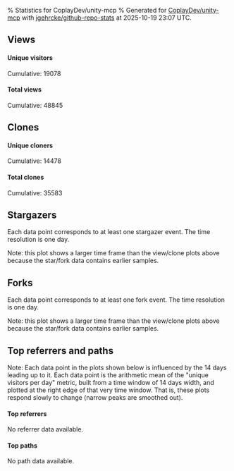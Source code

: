 % Statistics for CoplayDev/unity-mcp
% Generated for [CoplayDev/unity-mcp](https://github.com/CoplayDev/unity-mcp) with [jgehrcke/github-repo-stats](https://github.com/jgehrcke/github-repo-stats) at 2025-10-19 23:07 UTC.


## Views

#### Unique visitors
<div id="chart_views_unique" class="full-width-chart"></div>

Cumulative: 19078

#### Total views
<div id="chart_views_total" class="full-width-chart"></div>

Cumulative: 48845

<div class="pagebreak-for-print"> </div>

## Clones

#### Unique cloners
<div id="chart_clones_unique" class="full-width-chart"></div>

Cumulative: 14478

#### Total clones
<div id="chart_clones_total" class="full-width-chart"></div>

Cumulative: 35583



<div class="pagebreak-for-print"> </div>



## Stargazers

Each data point corresponds to at least one stargazer event.
The time resolution is one day.

<div id="chart_stargazers" class="full-width-chart"></div>


Note: this plot shows a larger time frame than the view/clone plots above because the star/fork data contains earlier samples.



## Forks

Each data point corresponds to at least one fork event.
The time resolution is one day.

<div id="chart_forks" class="full-width-chart"></div>


Note: this plot shows a larger time frame than the view/clone plots above because the star/fork data contains earlier samples.



<div class="pagebreak-for-print"> </div>



## Top referrers and paths


Note: Each data point in the plots shown below is influenced by the 14 days
leading up to it. Each data point is the arithmetic mean of the "unique
visitors per day" metric, built from a time window of 14 days width, and
plotted at the right edge of that very time window. That is, these plots
respond slowly to change (narrow peaks are smoothed out).



#### Top referrers

No referrer data available.



#### Top paths

No path data available.

<script type="text/javascript">
    vegaEmbed('#chart_views_unique', {"$schema": "https://vega.github.io/schema/vega-lite/v4.17.0.json", "config": {"arc": {"fill": "#1b1e23"}, "area": {"fill": "#1b1e23"}, "axisBottom": {"domainColor": "#a9b4c4", "gridColor": "#a9b4c4", "labelColor": "#1b1e23", "labelFont": "relative-mono-11-pitch-pro, Menlo, monospace", "tickColor": "#a9b4c4", "titleColor": "#1b1e23", "titleFont": "relative-mono-11-pitch-pro, Menlo, monospace"}, "axisLeft": {"domainColor": "#a9b4c4", "gridColor": "#a9b4c4", "labelColor": "#1b1e23", "labelFont": "relative-mono-11-pitch-pro, Menlo, monospace", "tickColor": "#a9b4c4", "titleColor": "#1b1e23", "titleFont": "relative-mono-11-pitch-pro, Menlo, monospace"}, "axisX": {"grid": false}, "axisY": {"grid": false, "labelBound": true}, "background": "#FFFFFF", "group": {"fill": "#FFFFFF"}, "header": {"fontWeight": 400, "labelFont": "relative-mono-11-pitch-pro, Menlo, monospace", "titleFont": "relative-mono-11-pitch-pro, Menlo, monospace"}, "legend": {"labelFont": "relative-mono-11-pitch-pro, Menlo, monospace", "symbolSize": 200, "symbolType": "circle", "titleFont": "relative-mono-11-pitch-pro, Menlo, monospace"}, "line": {"color": "#1b1e23", "stroke": "#1b1e23"}, "path": {"stroke": "#1b1e23"}, "point": {"color": "#1b1e23", "cursor": "pointer", "filled": true, "size": 20}, "range": {"category": ["#85a2f7", "#ea9755", "#7eb36a", "#f07071", "#bc85d9", "#e587b6", "#a9b4c4", "#d4c05e", "#64b9c4"]}, "style": {"bar": {"fill": "#1b1e23"}, "text": {"font": "relative-mono-11-pitch-pro, Menlo, monospace", "fontWeight": 400}}, "symbol": {"shape": "circle"}, "title": {"anchor": "start", "font": "relative-mono-11-pitch-pro, Menlo, monospace", "fontWeight": 400}, "trail": {"color": "#1b1e23", "stroke": "#1b1e23"}, "view": {"stroke": null}}, "data": {"name": "data-23d8cba6442bdb18405978b00654c1bb"}, "datasets": {"data-23d8cba6442bdb18405978b00654c1bb": [{"time": "2025-08-31T00:00:00+00:00", "views_total": 111, "views_unique": 51}, {"time": "2025-09-01T00:00:00+00:00", "views_total": 978, "views_unique": 398}, {"time": "2025-09-02T00:00:00+00:00", "views_total": 995, "views_unique": 398}, {"time": "2025-09-03T00:00:00+00:00", "views_total": 1326, "views_unique": 395}, {"time": "2025-09-04T00:00:00+00:00", "views_total": 1059, "views_unique": 377}, {"time": "2025-09-05T00:00:00+00:00", "views_total": 970, "views_unique": 388}, {"time": "2025-09-06T00:00:00+00:00", "views_total": 726, "views_unique": 280}, {"time": "2025-09-07T00:00:00+00:00", "views_total": 748, "views_unique": 268}, {"time": "2025-09-08T00:00:00+00:00", "views_total": 1099, "views_unique": 388}, {"time": "2025-09-09T00:00:00+00:00", "views_total": 1092, "views_unique": 367}, {"time": "2025-09-10T00:00:00+00:00", "views_total": 1028, "views_unique": 377}, {"time": "2025-09-11T00:00:00+00:00", "views_total": 961, "views_unique": 358}, {"time": "2025-09-12T00:00:00+00:00", "views_total": 888, "views_unique": 415}, {"time": "2025-09-13T00:00:00+00:00", "views_total": 679, "views_unique": 267}, {"time": "2025-09-14T00:00:00+00:00", "views_total": 693, "views_unique": 279}, {"time": "2025-09-15T00:00:00+00:00", "views_total": 904, "views_unique": 401}, {"time": "2025-09-16T00:00:00+00:00", "views_total": 1026, "views_unique": 410}, {"time": "2025-09-17T00:00:00+00:00", "views_total": 875, "views_unique": 351}, {"time": "2025-09-18T00:00:00+00:00", "views_total": 845, "views_unique": 386}, {"time": "2025-09-19T00:00:00+00:00", "views_total": 817, "views_unique": 374}, {"time": "2025-09-20T00:00:00+00:00", "views_total": 606, "views_unique": 255}, {"time": "2025-09-21T00:00:00+00:00", "views_total": 620, "views_unique": 238}, {"time": "2025-09-22T00:00:00+00:00", "views_total": 1118, "views_unique": 408}, {"time": "2025-09-23T00:00:00+00:00", "views_total": 1161, "views_unique": 460}, {"time": "2025-09-24T00:00:00+00:00", "views_total": 979, "views_unique": 392}, {"time": "2025-09-25T00:00:00+00:00", "views_total": 1099, "views_unique": 398}, {"time": "2025-09-26T00:00:00+00:00", "views_total": 1168, "views_unique": 400}, {"time": "2025-09-27T00:00:00+00:00", "views_total": 859, "views_unique": 318}, {"time": "2025-09-28T00:00:00+00:00", "views_total": 1090, "views_unique": 391}, {"time": "2025-09-29T00:00:00+00:00", "views_total": 1047, "views_unique": 422}, {"time": "2025-09-30T00:00:00+00:00", "views_total": 1280, "views_unique": 465}, {"time": "2025-10-01T00:00:00+00:00", "views_total": 1121, "views_unique": 392}, {"time": "2025-10-02T00:00:00+00:00", "views_total": 1107, "views_unique": 401}, {"time": "2025-10-03T00:00:00+00:00", "views_total": 1027, "views_unique": 416}, {"time": "2025-10-04T00:00:00+00:00", "views_total": 943, "views_unique": 352}, {"time": "2025-10-05T00:00:00+00:00", "views_total": 699, "views_unique": 319}, {"time": "2025-10-06T00:00:00+00:00", "views_total": 1019, "views_unique": 425}, {"time": "2025-10-07T00:00:00+00:00", "views_total": 913, "views_unique": 406}, {"time": "2025-10-08T00:00:00+00:00", "views_total": 905, "views_unique": 375}, {"time": "2025-10-09T00:00:00+00:00", "views_total": 1100, "views_unique": 481}, {"time": "2025-10-10T00:00:00+00:00", "views_total": 1181, "views_unique": 452}, {"time": "2025-10-11T00:00:00+00:00", "views_total": 950, "views_unique": 318}, {"time": "2025-10-12T00:00:00+00:00", "views_total": 863, "views_unique": 317}, {"time": "2025-10-13T00:00:00+00:00", "views_total": 1223, "views_unique": 486}, {"time": "2025-10-14T00:00:00+00:00", "views_total": 1336, "views_unique": 541}, {"time": "2025-10-15T00:00:00+00:00", "views_total": 1504, "views_unique": 579}, {"time": "2025-10-16T00:00:00+00:00", "views_total": 1255, "views_unique": 517}, {"time": "2025-10-17T00:00:00+00:00", "views_total": 1207, "views_unique": 475}, {"time": "2025-10-18T00:00:00+00:00", "views_total": 800, "views_unique": 358}, {"time": "2025-10-19T00:00:00+00:00", "views_total": 845, "views_unique": 393}]}, "encoding": {"tooltip": [{"field": "views_unique", "format": ".1f", "title": "views (u)", "type": "quantitative"}, {"field": "time", "format": "%B %e, %Y", "title": "date", "type": "temporal"}], "x": {"axis": {"labelAngle": 25}, "field": "time", "scale": {"domain": ["2025-08-31", "2025-10-19"]}, "timeUnit": "yearmonthdate", "title": "date", "type": "temporal"}, "y": {"axis": {"values": [1, 10, 50, 100, 500, 1000, 5000, 10000]}, "field": "views_unique", "scale": {"domain": [0, 636.9000000000001], "type": "symlog", "zero": true}, "title": "unique views per day", "type": "quantitative"}}, "height": 200, "mark": {"point": true, "type": "line"}, "padding": 10, "width": "container"}, {"actions": false, "renderer": "svg"}).catch(console.error);
vegaEmbed('#chart_views_total', {"$schema": "https://vega.github.io/schema/vega-lite/v4.17.0.json", "config": {"arc": {"fill": "#1b1e23"}, "area": {"fill": "#1b1e23"}, "axisBottom": {"domainColor": "#a9b4c4", "gridColor": "#a9b4c4", "labelColor": "#1b1e23", "labelFont": "relative-mono-11-pitch-pro, Menlo, monospace", "tickColor": "#a9b4c4", "titleColor": "#1b1e23", "titleFont": "relative-mono-11-pitch-pro, Menlo, monospace"}, "axisLeft": {"domainColor": "#a9b4c4", "gridColor": "#a9b4c4", "labelColor": "#1b1e23", "labelFont": "relative-mono-11-pitch-pro, Menlo, monospace", "tickColor": "#a9b4c4", "titleColor": "#1b1e23", "titleFont": "relative-mono-11-pitch-pro, Menlo, monospace"}, "axisX": {"grid": false}, "axisY": {"grid": false, "labelBound": true}, "background": "#FFFFFF", "group": {"fill": "#FFFFFF"}, "header": {"fontWeight": 400, "labelFont": "relative-mono-11-pitch-pro, Menlo, monospace", "titleFont": "relative-mono-11-pitch-pro, Menlo, monospace"}, "legend": {"labelFont": "relative-mono-11-pitch-pro, Menlo, monospace", "symbolSize": 200, "symbolType": "circle", "titleFont": "relative-mono-11-pitch-pro, Menlo, monospace"}, "line": {"color": "#1b1e23", "stroke": "#1b1e23"}, "path": {"stroke": "#1b1e23"}, "point": {"color": "#1b1e23", "cursor": "pointer", "filled": true, "size": 20}, "range": {"category": ["#85a2f7", "#ea9755", "#7eb36a", "#f07071", "#bc85d9", "#e587b6", "#a9b4c4", "#d4c05e", "#64b9c4"]}, "style": {"bar": {"fill": "#1b1e23"}, "text": {"font": "relative-mono-11-pitch-pro, Menlo, monospace", "fontWeight": 400}}, "symbol": {"shape": "circle"}, "title": {"anchor": "start", "font": "relative-mono-11-pitch-pro, Menlo, monospace", "fontWeight": 400}, "trail": {"color": "#1b1e23", "stroke": "#1b1e23"}, "view": {"stroke": null}}, "data": {"name": "data-23d8cba6442bdb18405978b00654c1bb"}, "datasets": {"data-23d8cba6442bdb18405978b00654c1bb": [{"time": "2025-08-31T00:00:00+00:00", "views_total": 111, "views_unique": 51}, {"time": "2025-09-01T00:00:00+00:00", "views_total": 978, "views_unique": 398}, {"time": "2025-09-02T00:00:00+00:00", "views_total": 995, "views_unique": 398}, {"time": "2025-09-03T00:00:00+00:00", "views_total": 1326, "views_unique": 395}, {"time": "2025-09-04T00:00:00+00:00", "views_total": 1059, "views_unique": 377}, {"time": "2025-09-05T00:00:00+00:00", "views_total": 970, "views_unique": 388}, {"time": "2025-09-06T00:00:00+00:00", "views_total": 726, "views_unique": 280}, {"time": "2025-09-07T00:00:00+00:00", "views_total": 748, "views_unique": 268}, {"time": "2025-09-08T00:00:00+00:00", "views_total": 1099, "views_unique": 388}, {"time": "2025-09-09T00:00:00+00:00", "views_total": 1092, "views_unique": 367}, {"time": "2025-09-10T00:00:00+00:00", "views_total": 1028, "views_unique": 377}, {"time": "2025-09-11T00:00:00+00:00", "views_total": 961, "views_unique": 358}, {"time": "2025-09-12T00:00:00+00:00", "views_total": 888, "views_unique": 415}, {"time": "2025-09-13T00:00:00+00:00", "views_total": 679, "views_unique": 267}, {"time": "2025-09-14T00:00:00+00:00", "views_total": 693, "views_unique": 279}, {"time": "2025-09-15T00:00:00+00:00", "views_total": 904, "views_unique": 401}, {"time": "2025-09-16T00:00:00+00:00", "views_total": 1026, "views_unique": 410}, {"time": "2025-09-17T00:00:00+00:00", "views_total": 875, "views_unique": 351}, {"time": "2025-09-18T00:00:00+00:00", "views_total": 845, "views_unique": 386}, {"time": "2025-09-19T00:00:00+00:00", "views_total": 817, "views_unique": 374}, {"time": "2025-09-20T00:00:00+00:00", "views_total": 606, "views_unique": 255}, {"time": "2025-09-21T00:00:00+00:00", "views_total": 620, "views_unique": 238}, {"time": "2025-09-22T00:00:00+00:00", "views_total": 1118, "views_unique": 408}, {"time": "2025-09-23T00:00:00+00:00", "views_total": 1161, "views_unique": 460}, {"time": "2025-09-24T00:00:00+00:00", "views_total": 979, "views_unique": 392}, {"time": "2025-09-25T00:00:00+00:00", "views_total": 1099, "views_unique": 398}, {"time": "2025-09-26T00:00:00+00:00", "views_total": 1168, "views_unique": 400}, {"time": "2025-09-27T00:00:00+00:00", "views_total": 859, "views_unique": 318}, {"time": "2025-09-28T00:00:00+00:00", "views_total": 1090, "views_unique": 391}, {"time": "2025-09-29T00:00:00+00:00", "views_total": 1047, "views_unique": 422}, {"time": "2025-09-30T00:00:00+00:00", "views_total": 1280, "views_unique": 465}, {"time": "2025-10-01T00:00:00+00:00", "views_total": 1121, "views_unique": 392}, {"time": "2025-10-02T00:00:00+00:00", "views_total": 1107, "views_unique": 401}, {"time": "2025-10-03T00:00:00+00:00", "views_total": 1027, "views_unique": 416}, {"time": "2025-10-04T00:00:00+00:00", "views_total": 943, "views_unique": 352}, {"time": "2025-10-05T00:00:00+00:00", "views_total": 699, "views_unique": 319}, {"time": "2025-10-06T00:00:00+00:00", "views_total": 1019, "views_unique": 425}, {"time": "2025-10-07T00:00:00+00:00", "views_total": 913, "views_unique": 406}, {"time": "2025-10-08T00:00:00+00:00", "views_total": 905, "views_unique": 375}, {"time": "2025-10-09T00:00:00+00:00", "views_total": 1100, "views_unique": 481}, {"time": "2025-10-10T00:00:00+00:00", "views_total": 1181, "views_unique": 452}, {"time": "2025-10-11T00:00:00+00:00", "views_total": 950, "views_unique": 318}, {"time": "2025-10-12T00:00:00+00:00", "views_total": 863, "views_unique": 317}, {"time": "2025-10-13T00:00:00+00:00", "views_total": 1223, "views_unique": 486}, {"time": "2025-10-14T00:00:00+00:00", "views_total": 1336, "views_unique": 541}, {"time": "2025-10-15T00:00:00+00:00", "views_total": 1504, "views_unique": 579}, {"time": "2025-10-16T00:00:00+00:00", "views_total": 1255, "views_unique": 517}, {"time": "2025-10-17T00:00:00+00:00", "views_total": 1207, "views_unique": 475}, {"time": "2025-10-18T00:00:00+00:00", "views_total": 800, "views_unique": 358}, {"time": "2025-10-19T00:00:00+00:00", "views_total": 845, "views_unique": 393}]}, "encoding": {"tooltip": [{"field": "views_total", "format": ".1f", "title": "views (t)", "type": "quantitative"}, {"field": "time", "format": "%B %e, %Y", "title": "date", "type": "temporal"}], "x": {"axis": {"labelAngle": 25}, "field": "time", "scale": {"domain": ["2025-08-31", "2025-10-19"]}, "timeUnit": "yearmonthdate", "title": "date", "type": "temporal"}, "y": {"axis": {"values": [1, 10, 50, 100, 500, 1000, 5000, 10000]}, "field": "views_total", "scale": {"domain": [0, 1654.4], "type": "symlog", "zero": true}, "title": "total views per day", "type": "quantitative"}}, "height": 200, "mark": {"point": true, "type": "line"}, "padding": 10, "width": "container"}, {"actions": false, "renderer": "svg"}).catch(console.error);
vegaEmbed('#chart_clones_unique', {"$schema": "https://vega.github.io/schema/vega-lite/v4.17.0.json", "config": {"arc": {"fill": "#1b1e23"}, "area": {"fill": "#1b1e23"}, "axisBottom": {"domainColor": "#a9b4c4", "gridColor": "#a9b4c4", "labelColor": "#1b1e23", "labelFont": "relative-mono-11-pitch-pro, Menlo, monospace", "tickColor": "#a9b4c4", "titleColor": "#1b1e23", "titleFont": "relative-mono-11-pitch-pro, Menlo, monospace"}, "axisLeft": {"domainColor": "#a9b4c4", "gridColor": "#a9b4c4", "labelColor": "#1b1e23", "labelFont": "relative-mono-11-pitch-pro, Menlo, monospace", "tickColor": "#a9b4c4", "titleColor": "#1b1e23", "titleFont": "relative-mono-11-pitch-pro, Menlo, monospace"}, "axisX": {"grid": false}, "axisY": {"grid": false, "labelBound": true}, "background": "#FFFFFF", "group": {"fill": "#FFFFFF"}, "header": {"fontWeight": 400, "labelFont": "relative-mono-11-pitch-pro, Menlo, monospace", "titleFont": "relative-mono-11-pitch-pro, Menlo, monospace"}, "legend": {"labelFont": "relative-mono-11-pitch-pro, Menlo, monospace", "symbolSize": 200, "symbolType": "circle", "titleFont": "relative-mono-11-pitch-pro, Menlo, monospace"}, "line": {"color": "#1b1e23", "stroke": "#1b1e23"}, "path": {"stroke": "#1b1e23"}, "point": {"color": "#1b1e23", "cursor": "pointer", "filled": true, "size": 20}, "range": {"category": ["#85a2f7", "#ea9755", "#7eb36a", "#f07071", "#bc85d9", "#e587b6", "#a9b4c4", "#d4c05e", "#64b9c4"]}, "style": {"bar": {"fill": "#1b1e23"}, "text": {"font": "relative-mono-11-pitch-pro, Menlo, monospace", "fontWeight": 400}}, "symbol": {"shape": "circle"}, "title": {"anchor": "start", "font": "relative-mono-11-pitch-pro, Menlo, monospace", "fontWeight": 400}, "trail": {"color": "#1b1e23", "stroke": "#1b1e23"}, "view": {"stroke": null}}, "data": {"name": "data-9fc8a82b3853a75ec41fe95f9721a9c8"}, "datasets": {"data-9fc8a82b3853a75ec41fe95f9721a9c8": [{"clones_total": 80, "clones_unique": 38, "time": "2025-08-31T00:00:00+00:00"}, {"clones_total": 706, "clones_unique": 287, "time": "2025-09-01T00:00:00+00:00"}, {"clones_total": 861, "clones_unique": 317, "time": "2025-09-02T00:00:00+00:00"}, {"clones_total": 794, "clones_unique": 320, "time": "2025-09-03T00:00:00+00:00"}, {"clones_total": 759, "clones_unique": 290, "time": "2025-09-04T00:00:00+00:00"}, {"clones_total": 770, "clones_unique": 304, "time": "2025-09-05T00:00:00+00:00"}, {"clones_total": 396, "clones_unique": 198, "time": "2025-09-06T00:00:00+00:00"}, {"clones_total": 425, "clones_unique": 203, "time": "2025-09-07T00:00:00+00:00"}, {"clones_total": 765, "clones_unique": 306, "time": "2025-09-08T00:00:00+00:00"}, {"clones_total": 906, "clones_unique": 292, "time": "2025-09-09T00:00:00+00:00"}, {"clones_total": 810, "clones_unique": 303, "time": "2025-09-10T00:00:00+00:00"}, {"clones_total": 669, "clones_unique": 323, "time": "2025-09-11T00:00:00+00:00"}, {"clones_total": 735, "clones_unique": 323, "time": "2025-09-12T00:00:00+00:00"}, {"clones_total": 363, "clones_unique": 162, "time": "2025-09-13T00:00:00+00:00"}, {"clones_total": 451, "clones_unique": 238, "time": "2025-09-14T00:00:00+00:00"}, {"clones_total": 576, "clones_unique": 287, "time": "2025-09-15T00:00:00+00:00"}, {"clones_total": 700, "clones_unique": 306, "time": "2025-09-16T00:00:00+00:00"}, {"clones_total": 708, "clones_unique": 284, "time": "2025-09-17T00:00:00+00:00"}, {"clones_total": 626, "clones_unique": 271, "time": "2025-09-18T00:00:00+00:00"}, {"clones_total": 601, "clones_unique": 250, "time": "2025-09-19T00:00:00+00:00"}, {"clones_total": 379, "clones_unique": 182, "time": "2025-09-20T00:00:00+00:00"}, {"clones_total": 518, "clones_unique": 189, "time": "2025-09-21T00:00:00+00:00"}, {"clones_total": 706, "clones_unique": 325, "time": "2025-09-22T00:00:00+00:00"}, {"clones_total": 812, "clones_unique": 336, "time": "2025-09-23T00:00:00+00:00"}, {"clones_total": 719, "clones_unique": 316, "time": "2025-09-24T00:00:00+00:00"}, {"clones_total": 718, "clones_unique": 260, "time": "2025-09-25T00:00:00+00:00"}, {"clones_total": 844, "clones_unique": 284, "time": "2025-09-26T00:00:00+00:00"}, {"clones_total": 738, "clones_unique": 247, "time": "2025-09-27T00:00:00+00:00"}, {"clones_total": 502, "clones_unique": 250, "time": "2025-09-28T00:00:00+00:00"}, {"clones_total": 697, "clones_unique": 306, "time": "2025-09-29T00:00:00+00:00"}, {"clones_total": 910, "clones_unique": 367, "time": "2025-09-30T00:00:00+00:00"}, {"clones_total": 669, "clones_unique": 305, "time": "2025-10-01T00:00:00+00:00"}, {"clones_total": 733, "clones_unique": 278, "time": "2025-10-02T00:00:00+00:00"}, {"clones_total": 968, "clones_unique": 290, "time": "2025-10-03T00:00:00+00:00"}, {"clones_total": 628, "clones_unique": 264, "time": "2025-10-04T00:00:00+00:00"}, {"clones_total": 470, "clones_unique": 245, "time": "2025-10-05T00:00:00+00:00"}, {"clones_total": 847, "clones_unique": 337, "time": "2025-10-06T00:00:00+00:00"}, {"clones_total": 830, "clones_unique": 329, "time": "2025-10-07T00:00:00+00:00"}, {"clones_total": 871, "clones_unique": 340, "time": "2025-10-08T00:00:00+00:00"}, {"clones_total": 876, "clones_unique": 331, "time": "2025-10-09T00:00:00+00:00"}, {"clones_total": 936, "clones_unique": 327, "time": "2025-10-10T00:00:00+00:00"}, {"clones_total": 746, "clones_unique": 274, "time": "2025-10-11T00:00:00+00:00"}, {"clones_total": 615, "clones_unique": 281, "time": "2025-10-12T00:00:00+00:00"}, {"clones_total": 1019, "clones_unique": 401, "time": "2025-10-13T00:00:00+00:00"}, {"clones_total": 897, "clones_unique": 403, "time": "2025-10-14T00:00:00+00:00"}, {"clones_total": 919, "clones_unique": 376, "time": "2025-10-15T00:00:00+00:00"}, {"clones_total": 937, "clones_unique": 403, "time": "2025-10-16T00:00:00+00:00"}, {"clones_total": 996, "clones_unique": 388, "time": "2025-10-17T00:00:00+00:00"}, {"clones_total": 759, "clones_unique": 258, "time": "2025-10-18T00:00:00+00:00"}, {"clones_total": 623, "clones_unique": 284, "time": "2025-10-19T00:00:00+00:00"}]}, "encoding": {"tooltip": [{"field": "clones_unique", "format": ".1f", "title": "clones (u)", "type": "quantitative"}, {"field": "time", "format": "%B %e, %Y", "title": "date", "type": "temporal"}], "x": {"axis": {"labelAngle": 25}, "field": "time", "scale": {"domain": ["2025-08-31", "2025-10-19"]}, "timeUnit": "yearmonthdate", "title": "date", "type": "temporal"}, "y": {"axis": {"values": [1, 10, 50, 100, 500, 1000, 5000, 10000]}, "field": "clones_unique", "scale": {"domain": [0, 443.3], "type": "symlog", "zero": true}, "title": "unique clones per day", "type": "quantitative"}}, "height": 200, "mark": {"point": true, "type": "line"}, "padding": 10, "width": "container"}, {"actions": false, "renderer": "svg"}).catch(console.error);
vegaEmbed('#chart_clones_total', {"$schema": "https://vega.github.io/schema/vega-lite/v4.17.0.json", "config": {"arc": {"fill": "#1b1e23"}, "area": {"fill": "#1b1e23"}, "axisBottom": {"domainColor": "#a9b4c4", "gridColor": "#a9b4c4", "labelColor": "#1b1e23", "labelFont": "relative-mono-11-pitch-pro, Menlo, monospace", "tickColor": "#a9b4c4", "titleColor": "#1b1e23", "titleFont": "relative-mono-11-pitch-pro, Menlo, monospace"}, "axisLeft": {"domainColor": "#a9b4c4", "gridColor": "#a9b4c4", "labelColor": "#1b1e23", "labelFont": "relative-mono-11-pitch-pro, Menlo, monospace", "tickColor": "#a9b4c4", "titleColor": "#1b1e23", "titleFont": "relative-mono-11-pitch-pro, Menlo, monospace"}, "axisX": {"grid": false}, "axisY": {"grid": false, "labelBound": true}, "background": "#FFFFFF", "group": {"fill": "#FFFFFF"}, "header": {"fontWeight": 400, "labelFont": "relative-mono-11-pitch-pro, Menlo, monospace", "titleFont": "relative-mono-11-pitch-pro, Menlo, monospace"}, "legend": {"labelFont": "relative-mono-11-pitch-pro, Menlo, monospace", "symbolSize": 200, "symbolType": "circle", "titleFont": "relative-mono-11-pitch-pro, Menlo, monospace"}, "line": {"color": "#1b1e23", "stroke": "#1b1e23"}, "path": {"stroke": "#1b1e23"}, "point": {"color": "#1b1e23", "cursor": "pointer", "filled": true, "size": 20}, "range": {"category": ["#85a2f7", "#ea9755", "#7eb36a", "#f07071", "#bc85d9", "#e587b6", "#a9b4c4", "#d4c05e", "#64b9c4"]}, "style": {"bar": {"fill": "#1b1e23"}, "text": {"font": "relative-mono-11-pitch-pro, Menlo, monospace", "fontWeight": 400}}, "symbol": {"shape": "circle"}, "title": {"anchor": "start", "font": "relative-mono-11-pitch-pro, Menlo, monospace", "fontWeight": 400}, "trail": {"color": "#1b1e23", "stroke": "#1b1e23"}, "view": {"stroke": null}}, "data": {"name": "data-9fc8a82b3853a75ec41fe95f9721a9c8"}, "datasets": {"data-9fc8a82b3853a75ec41fe95f9721a9c8": [{"clones_total": 80, "clones_unique": 38, "time": "2025-08-31T00:00:00+00:00"}, {"clones_total": 706, "clones_unique": 287, "time": "2025-09-01T00:00:00+00:00"}, {"clones_total": 861, "clones_unique": 317, "time": "2025-09-02T00:00:00+00:00"}, {"clones_total": 794, "clones_unique": 320, "time": "2025-09-03T00:00:00+00:00"}, {"clones_total": 759, "clones_unique": 290, "time": "2025-09-04T00:00:00+00:00"}, {"clones_total": 770, "clones_unique": 304, "time": "2025-09-05T00:00:00+00:00"}, {"clones_total": 396, "clones_unique": 198, "time": "2025-09-06T00:00:00+00:00"}, {"clones_total": 425, "clones_unique": 203, "time": "2025-09-07T00:00:00+00:00"}, {"clones_total": 765, "clones_unique": 306, "time": "2025-09-08T00:00:00+00:00"}, {"clones_total": 906, "clones_unique": 292, "time": "2025-09-09T00:00:00+00:00"}, {"clones_total": 810, "clones_unique": 303, "time": "2025-09-10T00:00:00+00:00"}, {"clones_total": 669, "clones_unique": 323, "time": "2025-09-11T00:00:00+00:00"}, {"clones_total": 735, "clones_unique": 323, "time": "2025-09-12T00:00:00+00:00"}, {"clones_total": 363, "clones_unique": 162, "time": "2025-09-13T00:00:00+00:00"}, {"clones_total": 451, "clones_unique": 238, "time": "2025-09-14T00:00:00+00:00"}, {"clones_total": 576, "clones_unique": 287, "time": "2025-09-15T00:00:00+00:00"}, {"clones_total": 700, "clones_unique": 306, "time": "2025-09-16T00:00:00+00:00"}, {"clones_total": 708, "clones_unique": 284, "time": "2025-09-17T00:00:00+00:00"}, {"clones_total": 626, "clones_unique": 271, "time": "2025-09-18T00:00:00+00:00"}, {"clones_total": 601, "clones_unique": 250, "time": "2025-09-19T00:00:00+00:00"}, {"clones_total": 379, "clones_unique": 182, "time": "2025-09-20T00:00:00+00:00"}, {"clones_total": 518, "clones_unique": 189, "time": "2025-09-21T00:00:00+00:00"}, {"clones_total": 706, "clones_unique": 325, "time": "2025-09-22T00:00:00+00:00"}, {"clones_total": 812, "clones_unique": 336, "time": "2025-09-23T00:00:00+00:00"}, {"clones_total": 719, "clones_unique": 316, "time": "2025-09-24T00:00:00+00:00"}, {"clones_total": 718, "clones_unique": 260, "time": "2025-09-25T00:00:00+00:00"}, {"clones_total": 844, "clones_unique": 284, "time": "2025-09-26T00:00:00+00:00"}, {"clones_total": 738, "clones_unique": 247, "time": "2025-09-27T00:00:00+00:00"}, {"clones_total": 502, "clones_unique": 250, "time": "2025-09-28T00:00:00+00:00"}, {"clones_total": 697, "clones_unique": 306, "time": "2025-09-29T00:00:00+00:00"}, {"clones_total": 910, "clones_unique": 367, "time": "2025-09-30T00:00:00+00:00"}, {"clones_total": 669, "clones_unique": 305, "time": "2025-10-01T00:00:00+00:00"}, {"clones_total": 733, "clones_unique": 278, "time": "2025-10-02T00:00:00+00:00"}, {"clones_total": 968, "clones_unique": 290, "time": "2025-10-03T00:00:00+00:00"}, {"clones_total": 628, "clones_unique": 264, "time": "2025-10-04T00:00:00+00:00"}, {"clones_total": 470, "clones_unique": 245, "time": "2025-10-05T00:00:00+00:00"}, {"clones_total": 847, "clones_unique": 337, "time": "2025-10-06T00:00:00+00:00"}, {"clones_total": 830, "clones_unique": 329, "time": "2025-10-07T00:00:00+00:00"}, {"clones_total": 871, "clones_unique": 340, "time": "2025-10-08T00:00:00+00:00"}, {"clones_total": 876, "clones_unique": 331, "time": "2025-10-09T00:00:00+00:00"}, {"clones_total": 936, "clones_unique": 327, "time": "2025-10-10T00:00:00+00:00"}, {"clones_total": 746, "clones_unique": 274, "time": "2025-10-11T00:00:00+00:00"}, {"clones_total": 615, "clones_unique": 281, "time": "2025-10-12T00:00:00+00:00"}, {"clones_total": 1019, "clones_unique": 401, "time": "2025-10-13T00:00:00+00:00"}, {"clones_total": 897, "clones_unique": 403, "time": "2025-10-14T00:00:00+00:00"}, {"clones_total": 919, "clones_unique": 376, "time": "2025-10-15T00:00:00+00:00"}, {"clones_total": 937, "clones_unique": 403, "time": "2025-10-16T00:00:00+00:00"}, {"clones_total": 996, "clones_unique": 388, "time": "2025-10-17T00:00:00+00:00"}, {"clones_total": 759, "clones_unique": 258, "time": "2025-10-18T00:00:00+00:00"}, {"clones_total": 623, "clones_unique": 284, "time": "2025-10-19T00:00:00+00:00"}]}, "encoding": {"tooltip": [{"field": "clones_total", "format": ".1f", "title": "clones (t)", "type": "quantitative"}, {"field": "time", "format": "%B %e, %Y", "title": "date", "type": "temporal"}], "x": {"axis": {"labelAngle": 25}, "field": "time", "scale": {"domain": ["2025-08-31", "2025-10-19"]}, "timeUnit": "yearmonthdate", "title": "date", "type": "temporal"}, "y": {"axis": {"values": [1, 10, 50, 100, 500, 1000, 5000, 10000]}, "field": "clones_total", "scale": {"domain": [0, 1120.9], "type": "symlog", "zero": true}, "title": "total clones per day", "type": "quantitative"}}, "height": 200, "mark": {"point": true, "type": "line"}, "padding": 10, "width": "container"}, {"actions": false, "renderer": "svg"}).catch(console.error);
vegaEmbed('#chart_stargazers', {"$schema": "https://vega.github.io/schema/vega-lite/v4.17.0.json", "config": {"arc": {"fill": "#1b1e23"}, "area": {"fill": "#1b1e23"}, "axisBottom": {"domainColor": "#a9b4c4", "gridColor": "#a9b4c4", "labelColor": "#1b1e23", "labelFont": "relative-mono-11-pitch-pro, Menlo, monospace", "tickColor": "#a9b4c4", "titleColor": "#1b1e23", "titleFont": "relative-mono-11-pitch-pro, Menlo, monospace"}, "axisLeft": {"domainColor": "#a9b4c4", "gridColor": "#a9b4c4", "labelColor": "#1b1e23", "labelFont": "relative-mono-11-pitch-pro, Menlo, monospace", "tickColor": "#a9b4c4", "titleColor": "#1b1e23", "titleFont": "relative-mono-11-pitch-pro, Menlo, monospace"}, "axisX": {"grid": false}, "axisY": {"grid": false}, "background": "#FFFFFF", "group": {"fill": "#FFFFFF"}, "header": {"fontWeight": 400, "labelFont": "relative-mono-11-pitch-pro, Menlo, monospace", "titleFont": "relative-mono-11-pitch-pro, Menlo, monospace"}, "legend": {"labelFont": "relative-mono-11-pitch-pro, Menlo, monospace", "symbolSize": 200, "symbolType": "circle", "titleFont": "relative-mono-11-pitch-pro, Menlo, monospace"}, "line": {"color": "#1b1e23", "stroke": "#1b1e23"}, "path": {"stroke": "#1b1e23"}, "point": {"color": "#1b1e23", "cursor": "pointer", "filled": true, "size": 50}, "range": {"category": ["#85a2f7", "#ea9755", "#7eb36a", "#f07071", "#bc85d9", "#e587b6", "#a9b4c4", "#d4c05e", "#64b9c4"]}, "style": {"bar": {"fill": "#1b1e23"}, "text": {"font": "relative-mono-11-pitch-pro, Menlo, monospace", "fontWeight": 400}}, "symbol": {"shape": "circle"}, "title": {"anchor": "start", "font": "relative-mono-11-pitch-pro, Menlo, monospace", "fontWeight": 400}, "trail": {"color": "#1b1e23", "stroke": "#1b1e23"}, "view": {"stroke": null}}, "data": {"name": "data-65d9c08b92eb205574c139c4eb47024e"}, "datasets": {"data-65d9c08b92eb205574c139c4eb47024e": [{"stars_cumulative": 461, "time": "2025-03-18T00:00:00+00:00"}, {"stars_cumulative": 720, "time": "2025-03-20T03:00:00+00:00"}, {"stars_cumulative": 842, "time": "2025-03-22T06:00:00+00:00"}, {"stars_cumulative": 972, "time": "2025-03-24T09:00:00+00:00"}, {"stars_cumulative": 1055, "time": "2025-03-26T12:00:00+00:00"}, {"stars_cumulative": 1106, "time": "2025-03-28T15:00:00+00:00"}, {"stars_cumulative": 1173, "time": "2025-03-30T18:00:00+00:00"}, {"stars_cumulative": 1238, "time": "2025-04-01T21:00:00+00:00"}, {"stars_cumulative": 1292, "time": "2025-04-04T00:00:00+00:00"}, {"stars_cumulative": 1354, "time": "2025-04-06T03:00:00+00:00"}, {"stars_cumulative": 1426, "time": "2025-04-08T06:00:00+00:00"}, {"stars_cumulative": 1477, "time": "2025-04-10T09:00:00+00:00"}, {"stars_cumulative": 1518, "time": "2025-04-12T12:00:00+00:00"}, {"stars_cumulative": 1565, "time": "2025-04-14T15:00:00+00:00"}, {"stars_cumulative": 1613, "time": "2025-04-16T18:00:00+00:00"}, {"stars_cumulative": 1650, "time": "2025-04-18T21:00:00+00:00"}, {"stars_cumulative": 1698, "time": "2025-04-21T00:00:00+00:00"}, {"stars_cumulative": 1742, "time": "2025-04-23T03:00:00+00:00"}, {"stars_cumulative": 1776, "time": "2025-04-25T06:00:00+00:00"}, {"stars_cumulative": 1804, "time": "2025-04-27T09:00:00+00:00"}, {"stars_cumulative": 1825, "time": "2025-04-29T12:00:00+00:00"}, {"stars_cumulative": 1835, "time": "2025-05-01T15:00:00+00:00"}, {"stars_cumulative": 1855, "time": "2025-05-03T18:00:00+00:00"}, {"stars_cumulative": 1886, "time": "2025-05-05T21:00:00+00:00"}, {"stars_cumulative": 1905, "time": "2025-05-08T00:00:00+00:00"}, {"stars_cumulative": 1916, "time": "2025-05-10T03:00:00+00:00"}, {"stars_cumulative": 1937, "time": "2025-05-12T06:00:00+00:00"}, {"stars_cumulative": 1952, "time": "2025-05-14T09:00:00+00:00"}, {"stars_cumulative": 1965, "time": "2025-05-16T12:00:00+00:00"}, {"stars_cumulative": 1983, "time": "2025-05-18T15:00:00+00:00"}, {"stars_cumulative": 1992, "time": "2025-05-20T18:00:00+00:00"}, {"stars_cumulative": 2014, "time": "2025-05-22T21:00:00+00:00"}, {"stars_cumulative": 2024, "time": "2025-05-25T00:00:00+00:00"}, {"stars_cumulative": 2049, "time": "2025-05-27T03:00:00+00:00"}, {"stars_cumulative": 2064, "time": "2025-05-29T06:00:00+00:00"}, {"stars_cumulative": 2086, "time": "2025-05-31T09:00:00+00:00"}, {"stars_cumulative": 2105, "time": "2025-06-02T12:00:00+00:00"}, {"stars_cumulative": 2119, "time": "2025-06-04T15:00:00+00:00"}, {"stars_cumulative": 2140, "time": "2025-06-06T18:00:00+00:00"}, {"stars_cumulative": 2154, "time": "2025-06-08T21:00:00+00:00"}, {"stars_cumulative": 2181, "time": "2025-06-11T00:00:00+00:00"}, {"stars_cumulative": 2192, "time": "2025-06-13T03:00:00+00:00"}, {"stars_cumulative": 2215, "time": "2025-06-15T06:00:00+00:00"}, {"stars_cumulative": 2235, "time": "2025-06-17T09:00:00+00:00"}, {"stars_cumulative": 2250, "time": "2025-06-19T12:00:00+00:00"}, {"stars_cumulative": 2268, "time": "2025-06-21T15:00:00+00:00"}, {"stars_cumulative": 2284, "time": "2025-06-23T18:00:00+00:00"}, {"stars_cumulative": 2300, "time": "2025-06-25T21:00:00+00:00"}, {"stars_cumulative": 2315, "time": "2025-06-28T00:00:00+00:00"}, {"stars_cumulative": 2333, "time": "2025-06-30T03:00:00+00:00"}, {"stars_cumulative": 2350, "time": "2025-07-02T06:00:00+00:00"}, {"stars_cumulative": 2368, "time": "2025-07-04T09:00:00+00:00"}, {"stars_cumulative": 2385, "time": "2025-07-06T12:00:00+00:00"}, {"stars_cumulative": 2412, "time": "2025-07-08T15:00:00+00:00"}, {"stars_cumulative": 2429, "time": "2025-07-10T18:00:00+00:00"}, {"stars_cumulative": 2455, "time": "2025-07-12T21:00:00+00:00"}, {"stars_cumulative": 2479, "time": "2025-07-15T00:00:00+00:00"}, {"stars_cumulative": 2502, "time": "2025-07-17T03:00:00+00:00"}, {"stars_cumulative": 2522, "time": "2025-07-19T06:00:00+00:00"}, {"stars_cumulative": 2536, "time": "2025-07-21T09:00:00+00:00"}, {"stars_cumulative": 2555, "time": "2025-07-23T12:00:00+00:00"}, {"stars_cumulative": 2581, "time": "2025-07-25T15:00:00+00:00"}, {"stars_cumulative": 2600, "time": "2025-07-27T18:00:00+00:00"}, {"stars_cumulative": 2633, "time": "2025-07-29T21:00:00+00:00"}, {"stars_cumulative": 2657, "time": "2025-08-01T00:00:00+00:00"}, {"stars_cumulative": 2684, "time": "2025-08-03T03:00:00+00:00"}, {"stars_cumulative": 2705, "time": "2025-08-05T06:00:00+00:00"}, {"stars_cumulative": 2727, "time": "2025-08-07T09:00:00+00:00"}, {"stars_cumulative": 2746, "time": "2025-08-09T12:00:00+00:00"}, {"stars_cumulative": 2783, "time": "2025-08-11T15:00:00+00:00"}, {"stars_cumulative": 2824, "time": "2025-08-13T18:00:00+00:00"}, {"stars_cumulative": 2856, "time": "2025-08-15T21:00:00+00:00"}, {"stars_cumulative": 2889, "time": "2025-08-18T00:00:00+00:00"}, {"stars_cumulative": 2920, "time": "2025-08-20T03:00:00+00:00"}, {"stars_cumulative": 2934, "time": "2025-08-22T06:00:00+00:00"}, {"stars_cumulative": 2958, "time": "2025-08-24T09:00:00+00:00"}, {"stars_cumulative": 2982, "time": "2025-08-26T12:00:00+00:00"}, {"stars_cumulative": 3002, "time": "2025-08-28T15:00:00+00:00"}, {"stars_cumulative": 3020, "time": "2025-08-30T18:00:00+00:00"}, {"stars_cumulative": 3046, "time": "2025-09-01T21:00:00+00:00"}, {"stars_cumulative": 3065, "time": "2025-09-04T00:00:00+00:00"}, {"stars_cumulative": 3079, "time": "2025-09-06T03:00:00+00:00"}, {"stars_cumulative": 3110, "time": "2025-09-08T06:00:00+00:00"}, {"stars_cumulative": 3124, "time": "2025-09-10T09:00:00+00:00"}, {"stars_cumulative": 3135, "time": "2025-09-12T12:00:00+00:00"}, {"stars_cumulative": 3157, "time": "2025-09-14T15:00:00+00:00"}, {"stars_cumulative": 3179, "time": "2025-09-16T18:00:00+00:00"}, {"stars_cumulative": 3193, "time": "2025-09-18T21:00:00+00:00"}, {"stars_cumulative": 3217, "time": "2025-09-21T00:00:00+00:00"}, {"stars_cumulative": 3248, "time": "2025-09-23T03:00:00+00:00"}, {"stars_cumulative": 3274, "time": "2025-09-25T06:00:00+00:00"}, {"stars_cumulative": 3299, "time": "2025-09-27T09:00:00+00:00"}, {"stars_cumulative": 3327, "time": "2025-09-29T12:00:00+00:00"}, {"stars_cumulative": 3348, "time": "2025-10-01T15:00:00+00:00"}, {"stars_cumulative": 3365, "time": "2025-10-03T18:00:00+00:00"}, {"stars_cumulative": 3393, "time": "2025-10-05T21:00:00+00:00"}, {"stars_cumulative": 3415, "time": "2025-10-08T00:00:00+00:00"}, {"stars_cumulative": 3436, "time": "2025-10-10T03:00:00+00:00"}, {"stars_cumulative": 3458, "time": "2025-10-12T06:00:00+00:00"}, {"stars_cumulative": 3496, "time": "2025-10-14T09:00:00+00:00"}, {"stars_cumulative": 3530, "time": "2025-10-16T12:00:00+00:00"}, {"stars_cumulative": 3550, "time": "2025-10-18T15:00:00+00:00"}]}, "encoding": {"tooltip": [{"field": "stars_cumulative", "format": "d", "title": "stars", "type": "quantitative"}, {"field": "time", "format": "%B %e, %Y", "title": "date", "type": "temporal"}], "x": {"axis": {"labelAngle": 25}, "field": "time", "scale": {"domain": ["2025-03-18", "2025-10-19"]}, "timeUnit": "yearmonthdate", "title": "date", "type": "temporal"}, "y": {"field": "stars_cumulative", "scale": {"domain": [0, 3905.0000000000005], "zero": true}, "title": "stargazer count (cumulative)", "type": "quantitative"}}, "height": 300, "mark": {"point": true, "type": "line"}, "padding": 10, "width": "container"}, {"actions": false, "renderer": "svg"}).catch(console.error);
vegaEmbed('#chart_forks', {"$schema": "https://vega.github.io/schema/vega-lite/v4.17.0.json", "config": {"arc": {"fill": "#1b1e23"}, "area": {"fill": "#1b1e23"}, "axisBottom": {"domainColor": "#a9b4c4", "gridColor": "#a9b4c4", "labelColor": "#1b1e23", "labelFont": "relative-mono-11-pitch-pro, Menlo, monospace", "tickColor": "#a9b4c4", "titleColor": "#1b1e23", "titleFont": "relative-mono-11-pitch-pro, Menlo, monospace"}, "axisLeft": {"domainColor": "#a9b4c4", "gridColor": "#a9b4c4", "labelColor": "#1b1e23", "labelFont": "relative-mono-11-pitch-pro, Menlo, monospace", "tickColor": "#a9b4c4", "titleColor": "#1b1e23", "titleFont": "relative-mono-11-pitch-pro, Menlo, monospace"}, "axisX": {"grid": false}, "axisY": {"grid": false}, "background": "#FFFFFF", "group": {"fill": "#FFFFFF"}, "header": {"fontWeight": 400, "labelFont": "relative-mono-11-pitch-pro, Menlo, monospace", "titleFont": "relative-mono-11-pitch-pro, Menlo, monospace"}, "legend": {"labelFont": "relative-mono-11-pitch-pro, Menlo, monospace", "symbolSize": 200, "symbolType": "circle", "titleFont": "relative-mono-11-pitch-pro, Menlo, monospace"}, "line": {"color": "#1b1e23", "stroke": "#1b1e23"}, "path": {"stroke": "#1b1e23"}, "point": {"color": "#1b1e23", "cursor": "pointer", "filled": true, "size": 50}, "range": {"category": ["#85a2f7", "#ea9755", "#7eb36a", "#f07071", "#bc85d9", "#e587b6", "#a9b4c4", "#d4c05e", "#64b9c4"]}, "style": {"bar": {"fill": "#1b1e23"}, "text": {"font": "relative-mono-11-pitch-pro, Menlo, monospace", "fontWeight": 400}}, "symbol": {"shape": "circle"}, "title": {"anchor": "start", "font": "relative-mono-11-pitch-pro, Menlo, monospace", "fontWeight": 400}, "trail": {"color": "#1b1e23", "stroke": "#1b1e23"}, "view": {"stroke": null}}, "data": {"name": "data-4368da9efeedebaf17e8f056ed5102bf"}, "datasets": {"data-4368da9efeedebaf17e8f056ed5102bf": [{"forks_cumulative": 60.0, "time": "2025-03-18T00:00:00+00:00"}, {"forks_cumulative": 88.0, "time": "2025-03-20T03:00:00+00:00"}, {"forks_cumulative": 100.0, "time": "2025-03-22T06:00:00+00:00"}, {"forks_cumulative": 121.0, "time": "2025-03-24T09:00:00+00:00"}, {"forks_cumulative": 133.0, "time": "2025-03-26T12:00:00+00:00"}, {"forks_cumulative": 139.0, "time": "2025-03-28T15:00:00+00:00"}, {"forks_cumulative": 157.0, "time": "2025-03-30T18:00:00+00:00"}, {"forks_cumulative": 168.0, "time": "2025-04-01T21:00:00+00:00"}, {"forks_cumulative": 176.0, "time": "2025-04-04T00:00:00+00:00"}, {"forks_cumulative": 181.0, "time": "2025-04-06T03:00:00+00:00"}, {"forks_cumulative": 192.0, "time": "2025-04-08T06:00:00+00:00"}, {"forks_cumulative": 200.0, "time": "2025-04-10T09:00:00+00:00"}, {"forks_cumulative": 205.0, "time": "2025-04-12T12:00:00+00:00"}, {"forks_cumulative": 209.0, "time": "2025-04-14T15:00:00+00:00"}, {"forks_cumulative": 219.0, "time": "2025-04-16T18:00:00+00:00"}, {"forks_cumulative": 224.0, "time": "2025-04-18T21:00:00+00:00"}, {"forks_cumulative": 231.0, "time": "2025-04-21T00:00:00+00:00"}, {"forks_cumulative": 235.0, "time": "2025-04-23T03:00:00+00:00"}, {"forks_cumulative": 238.0, "time": "2025-04-25T06:00:00+00:00"}, {"forks_cumulative": 242.0, "time": "2025-04-27T09:00:00+00:00"}, {"forks_cumulative": 245.0, "time": "2025-04-29T12:00:00+00:00"}, {"forks_cumulative": 249.0, "time": "2025-05-01T15:00:00+00:00"}, {"forks_cumulative": 251.0, "time": "2025-05-03T18:00:00+00:00"}, {"forks_cumulative": 253.0, "time": "2025-05-05T21:00:00+00:00"}, {"forks_cumulative": 259.0, "time": "2025-05-08T00:00:00+00:00"}, {"forks_cumulative": 262.0, "time": "2025-05-10T03:00:00+00:00"}, {"forks_cumulative": 265.0, "time": "2025-05-12T06:00:00+00:00"}, {"forks_cumulative": 267.0, "time": "2025-05-14T09:00:00+00:00"}, {"forks_cumulative": 269.0, "time": "2025-05-16T12:00:00+00:00"}, {"forks_cumulative": 270.0, "time": "2025-05-18T15:00:00+00:00"}, {"forks_cumulative": 274.0, "time": "2025-05-20T18:00:00+00:00"}, {"forks_cumulative": 277.0, "time": "2025-05-22T21:00:00+00:00"}, {"forks_cumulative": 279.0, "time": "2025-05-25T00:00:00+00:00"}, {"forks_cumulative": 282.0, "time": "2025-05-27T03:00:00+00:00"}, {"forks_cumulative": 283.0, "time": "2025-05-29T06:00:00+00:00"}, {"forks_cumulative": 285.0, "time": "2025-05-31T09:00:00+00:00"}, {"forks_cumulative": 287.0, "time": "2025-06-02T12:00:00+00:00"}, {"forks_cumulative": 288.0, "time": "2025-06-04T15:00:00+00:00"}, {"forks_cumulative": 289.0, "time": "2025-06-06T18:00:00+00:00"}, {"forks_cumulative": 290.0, "time": "2025-06-08T21:00:00+00:00"}, {"forks_cumulative": 293.0, "time": "2025-06-13T03:00:00+00:00"}, {"forks_cumulative": 294.0, "time": "2025-06-15T06:00:00+00:00"}, {"forks_cumulative": 297.0, "time": "2025-06-17T09:00:00+00:00"}, {"forks_cumulative": 299.0, "time": "2025-06-19T12:00:00+00:00"}, {"forks_cumulative": 303.0, "time": "2025-06-21T15:00:00+00:00"}, {"forks_cumulative": 304.0, "time": "2025-06-23T18:00:00+00:00"}, {"forks_cumulative": 306.0, "time": "2025-06-25T21:00:00+00:00"}, {"forks_cumulative": 308.0, "time": "2025-06-28T00:00:00+00:00"}, {"forks_cumulative": 312.0, "time": "2025-06-30T03:00:00+00:00"}, {"forks_cumulative": 315.0, "time": "2025-07-02T06:00:00+00:00"}, {"forks_cumulative": 321.0, "time": "2025-07-06T12:00:00+00:00"}, {"forks_cumulative": 323.0, "time": "2025-07-08T15:00:00+00:00"}, {"forks_cumulative": 325.0, "time": "2025-07-10T18:00:00+00:00"}, {"forks_cumulative": 328.0, "time": "2025-07-12T21:00:00+00:00"}, {"forks_cumulative": 330.0, "time": "2025-07-15T00:00:00+00:00"}, {"forks_cumulative": 334.0, "time": "2025-07-17T03:00:00+00:00"}, {"forks_cumulative": 337.0, "time": "2025-07-19T06:00:00+00:00"}, {"forks_cumulative": 339.0, "time": "2025-07-21T09:00:00+00:00"}, {"forks_cumulative": 342.0, "time": "2025-07-23T12:00:00+00:00"}, {"forks_cumulative": 345.0, "time": "2025-07-25T15:00:00+00:00"}, {"forks_cumulative": 349.0, "time": "2025-07-27T18:00:00+00:00"}, {"forks_cumulative": 351.0, "time": "2025-07-29T21:00:00+00:00"}, {"forks_cumulative": 356.0, "time": "2025-08-01T00:00:00+00:00"}, {"forks_cumulative": 357.0, "time": "2025-08-03T03:00:00+00:00"}, {"forks_cumulative": 358.0, "time": "2025-08-05T06:00:00+00:00"}, {"forks_cumulative": 360.0, "time": "2025-08-09T12:00:00+00:00"}, {"forks_cumulative": 363.0, "time": "2025-08-11T15:00:00+00:00"}, {"forks_cumulative": 368.0, "time": "2025-08-13T18:00:00+00:00"}, {"forks_cumulative": 373.0, "time": "2025-08-15T21:00:00+00:00"}, {"forks_cumulative": 377.0, "time": "2025-08-20T03:00:00+00:00"}, {"forks_cumulative": 379.0, "time": "2025-08-22T06:00:00+00:00"}, {"forks_cumulative": 380.0, "time": "2025-08-24T09:00:00+00:00"}, {"forks_cumulative": 383.0, "time": "2025-08-26T12:00:00+00:00"}, {"forks_cumulative": 384.0, "time": "2025-08-28T15:00:00+00:00"}, {"forks_cumulative": 385.0, "time": "2025-08-30T18:00:00+00:00"}, {"forks_cumulative": 389.0, "time": "2025-09-01T21:00:00+00:00"}, {"forks_cumulative": 391.0, "time": "2025-09-04T00:00:00+00:00"}, {"forks_cumulative": 395.0, "time": "2025-09-06T03:00:00+00:00"}, {"forks_cumulative": 399.0, "time": "2025-09-08T06:00:00+00:00"}, {"forks_cumulative": 401.0, "time": "2025-09-10T09:00:00+00:00"}, {"forks_cumulative": 403.0, "time": "2025-09-12T12:00:00+00:00"}, {"forks_cumulative": 406.0, "time": "2025-09-14T15:00:00+00:00"}, {"forks_cumulative": 408.0, "time": "2025-09-16T18:00:00+00:00"}, {"forks_cumulative": 411.0, "time": "2025-09-18T21:00:00+00:00"}, {"forks_cumulative": 417.0, "time": "2025-09-21T00:00:00+00:00"}, {"forks_cumulative": 421.0, "time": "2025-09-23T03:00:00+00:00"}, {"forks_cumulative": 426.0, "time": "2025-09-25T06:00:00+00:00"}, {"forks_cumulative": 431.0, "time": "2025-09-27T09:00:00+00:00"}, {"forks_cumulative": 437.0, "time": "2025-09-29T12:00:00+00:00"}, {"forks_cumulative": 442.0, "time": "2025-10-01T15:00:00+00:00"}, {"forks_cumulative": 444.0, "time": "2025-10-03T18:00:00+00:00"}, {"forks_cumulative": 447.0, "time": "2025-10-05T21:00:00+00:00"}, {"forks_cumulative": 451.0, "time": "2025-10-08T00:00:00+00:00"}, {"forks_cumulative": 453.0, "time": "2025-10-10T03:00:00+00:00"}, {"forks_cumulative": 454.0, "time": "2025-10-12T06:00:00+00:00"}, {"forks_cumulative": 457.0, "time": "2025-10-14T09:00:00+00:00"}, {"forks_cumulative": 459.0, "time": "2025-10-16T12:00:00+00:00"}, {"forks_cumulative": 461.0, "time": "2025-10-18T15:00:00+00:00"}]}, "encoding": {"tooltip": [{"field": "forks_cumulative", "format": "d", "title": "forks", "type": "quantitative"}, {"field": "time", "format": "%B %e, %Y", "title": "date", "type": "temporal"}], "x": {"axis": {"labelAngle": 25}, "field": "time", "scale": {"domain": ["2025-03-18", "2025-10-19"]}, "timeUnit": "yearmonthdate", "title": "date", "type": "temporal"}, "y": {"field": "forks_cumulative", "scale": {"domain": [0, 507.1], "zero": true}, "title": "fork count (cumulative)", "type": "quantitative"}}, "height": 300, "mark": {"point": true, "type": "line"}, "padding": 10, "width": "container"}, {"actions": false, "renderer": "svg"}).catch(console.error);
    </script>